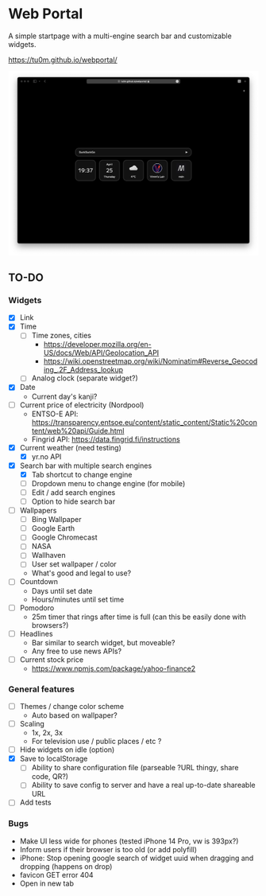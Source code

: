 Web Portal
===
A simple startpage with a multi-engine search bar and customizable widgets.

https://tu0m.github.io/webportal/

![screenshot](screenshot.png)

TO-DO
---

### Widgets

- [x] Link
- [x] Time
    - [ ] Time zones, cities
        - https://developer.mozilla.org/en-US/docs/Web/API/Geolocation_API
        - https://wiki.openstreetmap.org/wiki/Nominatim#Reverse_Geocoding_.2F_Address_lookup
    - [ ] Analog clock (separate widget?)

- [x] Date
    - Current day's kanji?
- [ ] Current price of electricity (Nordpool)
    - ENTSO-E API: https://transparency.entsoe.eu/content/static_content/Static%20content/web%20api/Guide.html
    - Fingrid API: https://data.fingrid.fi/instructions
- [x] Current weather (need testing)
    - [x] yr.no API
- [x] Search bar with multiple search engines
    - [x] Tab shortcut to change engine
    - [ ] Dropdown menu to change engine (for mobile)
    - [ ] Edit / add search engines
    - [ ] Option to hide search bar
- [ ] Wallpapers
    - [ ] Bing Wallpaper
    - [ ] Google Earth
    - [ ] Google Chromecast
    - [ ] NASA
    - [ ] Wallhaven
    - [ ] User set wallpaper / color
    - What's good and legal to use?
- [ ] Countdown
    - Days until set date
    - Hours/minutes until set time
- [ ] Pomodoro
    - 25m timer that rings after time is full (can this be easily done with browsers?)
- [ ] Headlines
    - Bar similar to search widget, but moveable?
    - Any free to use news APIs?
- [ ] Current stock price
    - https://www.npmjs.com/package/yahoo-finance2

### General features

- [ ] Themes / change color scheme
    - Auto based on wallpaper?
- [ ] Scaling
    - 1x, 2x, 3x
    - For television use / public places / etc ?
- [ ] Hide widgets on idle (option)
- [x] Save to localStorage
    - [ ] Ability to share configuration file (parseable ?URL thingy, share code, QR?)
    - [ ] Ability to save config to server and have a real up-to-date shareable URL
- [ ] Add tests

### Bugs

- Make UI less wide for phones (tested iPhone 14 Pro, vw is 393px?)
- Inform users if their browser is too old (or add polyfill)
- iPhone: Stop opening google search of widget uuid when dragging and dropping (happens on drop)
- favicon GET error 404
- Open in new tab
